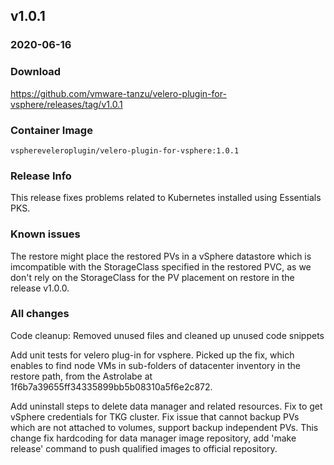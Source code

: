 ## v1.0.1
### 2020-06-16

### Download
https://github.com/vmware-tanzu/velero-plugin-for-vsphere/releases/tag/v1.0.1

### Container Image
`vsphereveleroplugin/velero-plugin-for-vsphere:1.0.1`

### Release Info

This release fixes problems related to Kubernetes installed using Essentials PKS.

### Known issues

The restore might place the restored PVs in a vSphere datastore which is imcompatible with the StorageClass
specified in the restored PVC, as we don't rely on the StorageClass for the PV placement on restore in the release v1.0.0.

### All changes

Code cleanup: Removed unused files and cleaned up unused code snippets

Add unit tests for velero plug-in for vsphere.
Picked up the fix, which enables to find node VMs in sub-folders of datacenter inventory in the restore path, from the Astrolabe at 1f6b7a39655ff34335899bb5b08310a5f6e2c872. 

Add uninstall steps to delete data manager and related resources.
Fix to get vSphere credentials for TKG cluster.
Fix issue that cannot backup PVs which are not attached to volumes, support backup independent PVs.
This change fix hardcoding for data manager image repository, add 'make release' command to push qualified images to official repository.

